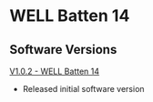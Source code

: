 # WELL Batten 14

## Software Versions

[V1.0.2 - WELL Batten 14](https://github.com/Chauvet-Pro/WELLBATTEN14/blob/main/firmware/V1.0.2.zip)
- Released initial software version
